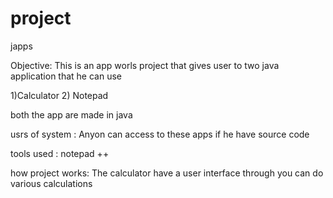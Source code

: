 # project
japps

Objective: This is an app worls project that gives user to two java application that he can use 

1)Calculator
2) Notepad

both the app are made in java

usrs of system : Anyon can access to these apps if he have source code

tools used : notepad ++ 

how project works: The calculator have a user  interface through you can do various calculations
